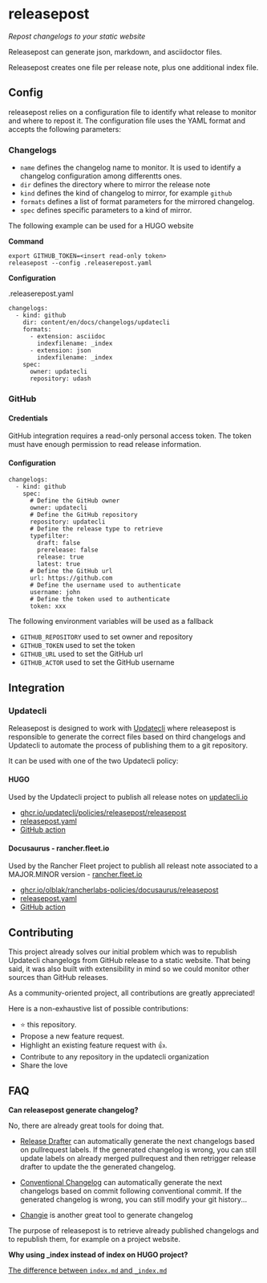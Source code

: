 # releasepost

*Repost changelogs to your static website*

Releasepost can generate json, markdown, and asciidoctor files.

Releasepost creates one file per release note, plus one additional index file.

## Config

releasepost relies on a configuration file to identify what release to monitor and where to repost it.
The configuration file uses the YAML format and accepts the following parameters:

### Changelogs

- `name` defines the changelog name to monitor. It is used to identify a changelog configuration among differentts ones.
- `dir` defines the directory where to mirror the release note
- `kind` defines the kind of changelog to mirror, for example `github`
- `formats` defines a list of format parameters for the mirrored changelog.
- `spec` defines specific parameters to a kind of mirror.


The following example can be used for a HUGO website

**Command**
```
export GITHUB_TOKEN=<insert read-only token>
releasepost --config .releaserepost.yaml
```

**Configuration**

.releaserepost.yaml
```
changelogs:
  - kind: github
    dir: content/en/docs/changelogs/updatecli
    formats:
      - extension: asciidoc
        indexfilename: _index
      - extension: json
        indexfilename: _index
    spec:
      owner: updatecli
      repository: udash
```

### GitHub

#### Credentials

GitHub integration requires a read-only personal access token.
The token must have enough permission to read release information.

#### Configuration

```
changelogs:
  - kind: github
    spec:
      # Define the GitHub owner
      owner: updatecli
      # Define the GitHub repository
      repository: updatecli
      # Define the release type to retrieve
      typefilter:
        draft: false
        prerelease: false
        release: true
        latest: true
      # Define the GitHub url
      url: https://github.com
      # Define the username used to authenticate
      username: john
      # Define the token used to authenticate
      token: xxx
```

The following environment variables will be used as a fallback

* `GITHUB_REPOSITORY` used to set owner and repository
* `GITHUB_TOKEN` used to set the token
* `GITHUB_URL` used to set the GitHub url
* `GITHUB_ACTOR` used to set the GitHub username

## Integration

### Updatecli

Releasepost is designed to work with [Updatecli](https://github.com/updatecli/updatecli) where releasepost is responsible to generate the correct files based on third changelogs and Updatecli to automate the process of publishing them to a git repository.

It can be used with one of the two Updatecli policy:

#### HUGO

Used by the Updatecli project to publish all release notes on [updatecli.io](https://www.updatecli.io/changelogs/updatecli/)

* [ghcr.io/updatecli/policies/releasepost/releasepost](https://github.com/updatecli/policies/tree/main/updatecli/policies/releasepost/releasepost)
* [releasepost.yaml](https://github.com/updatecli/website/blob/master/.releasepost.yaml)
* [GitHub action](https://github.com/updatecli/website/blob/master/.github/workflows/updatecli.weekly.yaml)

#### Docusaurus - rancher.fleet.io

Used by the Rancher Fleet project to publish all releast note associated to a MAJOR.MINOR version - [rancher.fleet.io](https://fleet.rancher.io/0.9/changelogs/changelogs/v0.9.3)

* [ghcr.io/olblak/rancherlabs-policies/docusaurus/releasepost](https://github.com/olblak/rancherlabs-policies/tree/main/updatecli/policies/docusaurus/releasepost)
* [releasepost.yaml](https://github.com/rancher/fleet-docs/blob/main/releasepost.yaml)
* [GitHub action](https://github.com/rancher/fleet-docs/blob/main/.github/workflows/updatecli.yml)

## Contributing

This project already solves our initial problem which was to republish Updatecli changelogs from GitHub release to a static website.
That being said, it was also built with extensibility in mind so we could monitor other sources than GitHub releases.

As a community-oriented project, all contributions are greatly appreciated!

Here is a non-exhaustive list of possible contributions:

* ⭐️ this repository.
* Propose a new feature request.
* Highlight an existing feature request with 👍.
* Contribute to any repository in the updatecli organization
* Share the love

## FAQ

**Can releasepost generate changelog?**

No, there are already great tools for doing that.

* [Release Drafter](https://github.com/release-drafter/release-drafter) can automatically generate the next changelogs based on pullrequest labels. If the generated changelog is wrong, you can still update labels on already merged pullrequest and then retrigger release drafter to update the the generated changelog.

* [Conventional Changelog](https://github.com/conventional-changelog/conventional-changelog) can automatically generate the next changelogs based on commit following conventional commit. If the generated changelog is wrong, you can still modify your git history...

* [Changie](https://github.com/miniscruff/changie) is another great tool to generate changelog

The purpose of releasepost is to retrieve already published changelogs and to republish them, for example on a project website.


**Why using _index instead of index on HUGO project?**

[The difference between `index.md` and `_index.md`](https://gohugo.io/content-management/page-bundles/)
